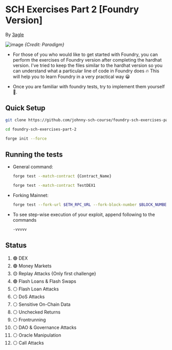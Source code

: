 # SCH Exercises Part 2 [Foundry Version]

By [3agle](https://twitter.com/0x_3agle)

![image](https://user-images.githubusercontent.com/91771249/227430056-d7971b2d-d707-49df-a10e-93c4118c76a6.png)
_{Credit: Paradigm}_

- For those of you who would like to get started with Foundry, you can perform the exercises of Foundry version after completing the hardhat version. I've tried to keep the files similar to the hardhat version so you can understand what a particular line of code in Foundry does 🔥 This will help you to learn Foundry in a very practical way 😀

- Once you are familiar with foundry tests, try to implement them yourself 💪.

## Quick Setup

```bash
git clone https://github.com/johnny-sch-course/foundry-sch-exercises-part-2

cd foundry-sch-exercises-part-2

forge init --force
```

## Running the tests

- General command:

  ```bash
  forge test --match-contract {Contract_Name}
  ```

  ```bash
  forge test --match-contract TestDEX1
  ```

- Forking Mainnet:

  ```bash
  forge test --fork-url $ETH_RPC_URL --fork-block-number $BLOCK_NUMBER --match-contract {Contract_Name}
  ```

- To see step-wise execution of your exploit, append following to the commands

  ```bash
  -vvvvv
  ```

## Status

1.  🟢 DEX
2.  🟢 Money Markets
3.  🟡 Replay Attacks {Only first challenge}
4.  🟢 Flash Loans & Flash Swaps
5.  ⚪ Flash Loan Attacks
6.  ⚪ DoS Attacks
7.  ⚪ Sensitive On-Chain Data
8.  ⚪ Unchecked Returns
9.  ⚪ Frontrunning
10. ⚪ DAO & Governance Attacks
11. ⚪ Oracle Manipulation
12. ⚪ Call Attacks
